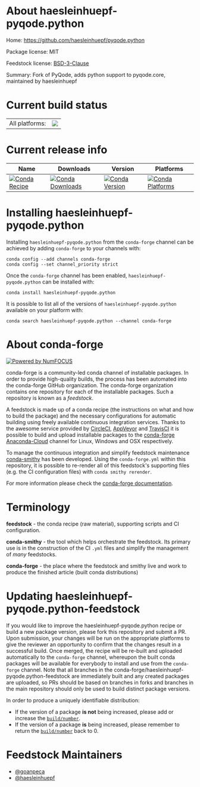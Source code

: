 About haesleinhuepf-pyqode.python
=================================

Home: https://github.com/haesleinhuepf/pyqode.python

Package license: MIT

Feedstock license: [BSD-3-Clause](https://github.com/conda-forge/haesleinhuepf-pyqode.python-feedstock/blob/master/LICENSE.txt)

Summary: Fork of PyQode, adds python support to pyqode.core, maintained by haesleinhuepf

Current build status
====================


<table><tr><td>All platforms:</td>
    <td>
      <a href="https://dev.azure.com/conda-forge/feedstock-builds/_build/latest?definitionId=15405&branchName=master">
        <img src="https://dev.azure.com/conda-forge/feedstock-builds/_apis/build/status/haesleinhuepf-pyqode.python-feedstock?branchName=master">
      </a>
    </td>
  </tr>
</table>

Current release info
====================

| Name | Downloads | Version | Platforms |
| --- | --- | --- | --- |
| [![Conda Recipe](https://img.shields.io/badge/recipe-haesleinhuepf--pyqode.python-green.svg)](https://anaconda.org/conda-forge/haesleinhuepf-pyqode.python) | [![Conda Downloads](https://img.shields.io/conda/dn/conda-forge/haesleinhuepf-pyqode.python.svg)](https://anaconda.org/conda-forge/haesleinhuepf-pyqode.python) | [![Conda Version](https://img.shields.io/conda/vn/conda-forge/haesleinhuepf-pyqode.python.svg)](https://anaconda.org/conda-forge/haesleinhuepf-pyqode.python) | [![Conda Platforms](https://img.shields.io/conda/pn/conda-forge/haesleinhuepf-pyqode.python.svg)](https://anaconda.org/conda-forge/haesleinhuepf-pyqode.python) |

Installing haesleinhuepf-pyqode.python
======================================

Installing `haesleinhuepf-pyqode.python` from the `conda-forge` channel can be achieved by adding `conda-forge` to your channels with:

```
conda config --add channels conda-forge
conda config --set channel_priority strict
```

Once the `conda-forge` channel has been enabled, `haesleinhuepf-pyqode.python` can be installed with:

```
conda install haesleinhuepf-pyqode.python
```

It is possible to list all of the versions of `haesleinhuepf-pyqode.python` available on your platform with:

```
conda search haesleinhuepf-pyqode.python --channel conda-forge
```


About conda-forge
=================

[![Powered by
NumFOCUS](https://img.shields.io/badge/powered%20by-NumFOCUS-orange.svg?style=flat&colorA=E1523D&colorB=007D8A)](https://numfocus.org)

conda-forge is a community-led conda channel of installable packages.
In order to provide high-quality builds, the process has been automated into the
conda-forge GitHub organization. The conda-forge organization contains one repository
for each of the installable packages. Such a repository is known as a *feedstock*.

A feedstock is made up of a conda recipe (the instructions on what and how to build
the package) and the necessary configurations for automatic building using freely
available continuous integration services. Thanks to the awesome service provided by
[CircleCI](https://circleci.com/), [AppVeyor](https://www.appveyor.com/)
and [TravisCI](https://travis-ci.com/) it is possible to build and upload installable
packages to the [conda-forge](https://anaconda.org/conda-forge)
[Anaconda-Cloud](https://anaconda.org/) channel for Linux, Windows and OSX respectively.

To manage the continuous integration and simplify feedstock maintenance
[conda-smithy](https://github.com/conda-forge/conda-smithy) has been developed.
Using the ``conda-forge.yml`` within this repository, it is possible to re-render all of
this feedstock's supporting files (e.g. the CI configuration files) with ``conda smithy rerender``.

For more information please check the [conda-forge documentation](https://conda-forge.org/docs/).

Terminology
===========

**feedstock** - the conda recipe (raw material), supporting scripts and CI configuration.

**conda-smithy** - the tool which helps orchestrate the feedstock.
                   Its primary use is in the construction of the CI ``.yml`` files
                   and simplify the management of *many* feedstocks.

**conda-forge** - the place where the feedstock and smithy live and work to
                  produce the finished article (built conda distributions)


Updating haesleinhuepf-pyqode.python-feedstock
==============================================

If you would like to improve the haesleinhuepf-pyqode.python recipe or build a new
package version, please fork this repository and submit a PR. Upon submission,
your changes will be run on the appropriate platforms to give the reviewer an
opportunity to confirm that the changes result in a successful build. Once
merged, the recipe will be re-built and uploaded automatically to the
`conda-forge` channel, whereupon the built conda packages will be available for
everybody to install and use from the `conda-forge` channel.
Note that all branches in the conda-forge/haesleinhuepf-pyqode.python-feedstock are
immediately built and any created packages are uploaded, so PRs should be based
on branches in forks and branches in the main repository should only be used to
build distinct package versions.

In order to produce a uniquely identifiable distribution:
 * If the version of a package **is not** being increased, please add or increase
   the [``build/number``](https://docs.conda.io/projects/conda-build/en/latest/resources/define-metadata.html#build-number-and-string).
 * If the version of a package **is** being increased, please remember to return
   the [``build/number``](https://docs.conda.io/projects/conda-build/en/latest/resources/define-metadata.html#build-number-and-string)
   back to 0.

Feedstock Maintainers
=====================

* [@goanpeca](https://github.com/goanpeca/)
* [@haesleinhuepf](https://github.com/haesleinhuepf/)

